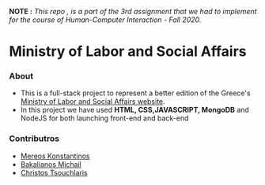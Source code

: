 **NOTE :** *This repo , is a part of the 3rd assignment that we had to implement for the course of Human-Computer Interaction - Fall 2020.*


<p align="center"> 
 <h1>Ministry of Labor and Social Affairs </h1> 
</p> 


### About 
* This is a full-stack project to represent a better edition of the Greece's [Ministry of Labor and Social Affairs website](https://www.ypakp.gr/index-2.html).
* In this project we have used **HTML, CSS,JAVASCRIPT, MongoDB** and NodeJS for both launching front-end and back-end 

### Contributros
 
* [Mereos Konstantinos](https://github.com/mereosk) 
* [Bakalianos Michail](https://github.com/bakalianosm)  
* [Christos Tsouchlaris](https://github.com/ChristosTsouchlaris) 
